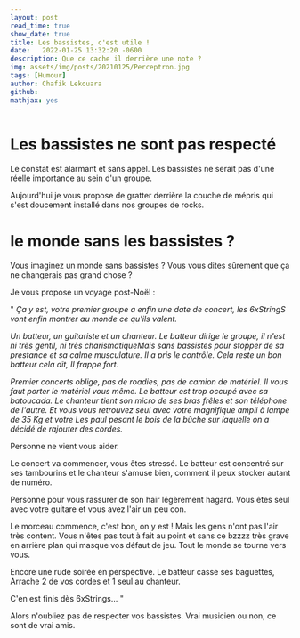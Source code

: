```yaml
---
layout: post
read_time: true
show_date: true
title: Les bassistes, c'est utile !
date:   2022-01-25 13:32:20 -0600
description: Que ce cache il derrière une note ?
img: assets/img/posts/20210125/Perceptron.jpg 
tags: [Humour]
author: Chafik Lekouara
github:  
mathjax: yes
---
```


# Les bassistes ne sont pas respecté

Le constat est alarmant et sans appel.
Les bassistes ne serait pas d'une réelle importance au sein d'un groupe.

Aujourd'hui je vous propose de gratter derrière la couche de mépris qui s'est doucement installé dans nos groupes de rocks.

# le monde sans les bassistes ?

Vous imaginez un monde sans bassistes ?
Vous vous dites sûrement que ça ne changerais pas grand chose ?

Je vous propose un voyage post-Noël :

" 
_Ça y est, votre premier groupe a enfin une date de concert, les 6xStringS vont enfin montrer au monde ce qu'ils valent._

_Un batteur, un guitariste et un chanteur.
Le batteur dirige le groupe, il n'est ni très gentil, ni très charismatiqueMais sans bassistes pour stopper de sa prestance et sa calme musculature.
Il a pris le contrôle.
Cela reste un bon batteur cela dit,
Il frappe fort._

_Premier concerts oblige, pas de roadies, pas de camion de matériel.
Il vous faut porter le matériel vous même.
Le batteur est trop occupé avec sa batoucada.
Le chanteur tient son micro de ses bras frêles et son téléphone de l'autre.
Et vous vous retrouvez seul avec votre magnifique ampli à lampe de 35 Kg et votre Les paul pesant le bois de la bûche sur laquelle on a décidé de rajouter des cordes._

Personne ne vient vous aider.

Le concert va commencer, vous êtes stressé.
Le batteur est concentré sur ses tambourins et le chanteur s'amuse bien, comment il peux stocker autant de numéro.

Personne pour vous rassurer de son hair légèrement hagard.
Vous êtes seul avec votre guitare et vous avez l'air un peu con.

Le morceau commence, c'est bon, on y est !
Mais les gens n'ont pas l'air très content.
Vous n'êtes pas tout à fait au point et sans ce bzzzz très grave en arrière plan qui masque vos défaut de jeu. Tout le monde se tourne vers vous.

Encore une rude soirée en perspective.
Le batteur casse ses baguettes,
Arrache 2 de vos cordes et 1 seul au chanteur.

C'en est finis dès 6xStrings...
"

Alors n'oubliez pas de respecter vos bassistes.
Vrai musicien ou non, ce sont de vrai amis.

